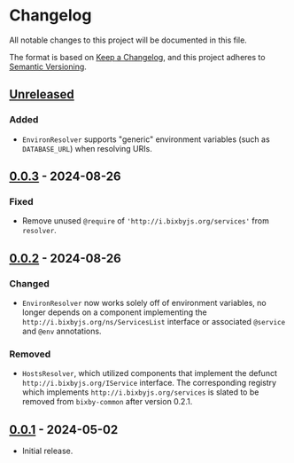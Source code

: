 # Changelog
All notable changes to this project will be documented in this file.

The format is based on [Keep a Changelog](https://keepachangelog.com/en/1.0.0/),
and this project adheres to [Semantic Versioning](https://semver.org/spec/v2.0.0.html).

## [Unreleased]
### Added
- `EnvironResolver` supports "generic" environment variables (such as `DATABASE_URL`)
when resolving URIs.

## [0.0.3] - 2024-08-26
### Fixed
- Remove unused `@require` of `'http://i.bixbyjs.org/services'` from `resolver`.

## [0.0.2] - 2024-08-26
### Changed
- `EnvironResolver` now works solely off of environment variables, no longer
depends on a component implementing the `http://i.bixbyjs.org/ns/ServicesList`
interface or associated `@service` and `@env` annotations.

### Removed
- `HostsResolver`, which utilized components that implement the defunct `http://i.bixbyjs.org/IService`
interface.  The corresponding registry which implements `http://i.bixbyjs.org/services`
is slated to be removed from `bixby-common` after version 0.2.1.

## [0.0.1] - 2024-05-02

- Initial release.

[Unreleased]: https://github.com/bixbyjs/bixby-sd/compare/v0.0.3...HEAD
[0.0.3]: https://github.com/bixbyjs/bixby-sd/compare/v0.0.2...v0.0.3
[0.0.2]: https://github.com/bixbyjs/bixby-sd/compare/v0.0.1...v0.0.2
[0.0.1]: https://github.com/bixbyjs/bixby-sd/releases/tag/v0.0.1
